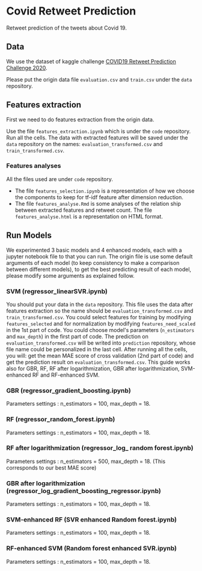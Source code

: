 # Covid Retweet Prediction
Retweet prediction of the tweets about Covid 19.

## Data

We use the dataset of kaggle challenge [COVID19 Retweet Prediction Challenge 2020](https://www.kaggle.com/c/covid19-retweet-prediction-challenge-2020/data).

Please put the origin data file `evaluation.csv` and `train.csv` under the `data` repository.

## Features extraction

First we need to do features extraction from the origin data. 

Use the file `features_extraction.ipynb` which is under the `code` repository. Run all the cells. The data with extracted features will be saved under the `data` repository on the names: `evaluation_transformed.csv` and `train_transformed.csv`.

### Features analyses

All the files used are under `code` repository.

* The file `features_selection.ipynb` is a representation of how we choose the components to keep for tf-idf feature after dimension reduction.
* The file `features_analyse.Rmd` is some analyses of the relation ship between extracted features and retweet count. The file `features_analyse.html` is a representation on HTML format.

## Run Models

We experimented 3 basic models and 4 enhanced models, each with a jupyter notebook file to that you can run. The origin file is use some default arguments of each model (to keep consistency to make a comparison between different models), to get the best predicting result of each model, please modify some arguments as explained follow.

### SVM (regressor_linearSVR.ipynb)

You should put your data in the `data` repository. This file uses the data after features extraction so the name should be `evaluation_transformed.csv` and `train_transformed.csv`. 
You could select features for training by modifying `features_selected` and for normalization by modifying `features_need_scaled` in the 1st part of code. 
You could choose model's parameters (`n_estimators` and `max_depth`) in the first part of code. 
The prediction on `evaluation_transformed.csv` will be writed into `prediction` repository, whose file name could be personalized in the last cell. After running all the cells, you will: get the mean MAE score of cross validation (2nd part of code) and get the prediction result on `evaluation_transformed.csv`. This guide works also for GBR, RF, RF after logarithmization, GBR after logarithmization, SVM-enhanced RF and RF-enhanced SVM. 

### GBR (regressor_gradient_boosting.ipynb)

Parameters settings : n_estimators = 100, max_depth = 18.

### RF (regressor_random_forest.ipynb)

Parameters settings : n_estimators = 100, max_depth = 18.

### RF after logarithmization (regressor_log_ random forest.ipynb)

Parameters settings : n_estimators = 500, max_depth = 18. (This corresponds to our best MAE score)

### GBR after logarithmization (regressor_log_gradient_boosting_regressor.ipynb)

Parameters settings : n_estimators = 100, max_depth = 18.

### SVM-enhanced RF (SVR enhanced Random forest.ipynb)

Parameters settings : n_estimators = 100, max_depth = 18.

### RF-enhanced SVM (Random forest enhanced SVR.ipynb)

Parameters settings : n_estimators = 100, max_depth = 18.